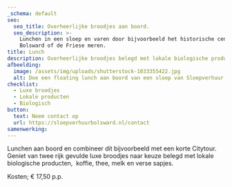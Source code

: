 ```yaml
---
_schema: default
seo:
  seo_title: Overheerlijke broodjes aan boord.
  seo_description: >-
    Lunchen in een sloep en varen door bijvoorbeeld het historische centrum van
    Bolsward of de Friese meren.
title: Lunch
description: Overheerlijke broodjes belegd met lokale biologische producten.
afbeelding:
  image: /assets/img/uploads/shutterstock-1033355422.jpg
  alt: Doe een floating lunch aan boord van een sloep van Sloepverhuur Bolsward
checklist:
  - Luxe broodjes
  - Lokale producten
  - Biologisch
button:
  text: Neem contact op
  url: https://sloepverhuurbolsward.nl/contact
samenwerking:
---
```


Lunchen aan boord en combineer dit bijvoorbeeld met een korte Citytour. Geniet van twee rijk gevulde luxe broodjes naar keuze belegd met lokale biologische producten, &nbsp;koffie, thee, melk en verse sapjes.

Kosten; € 17,50 p.p.

